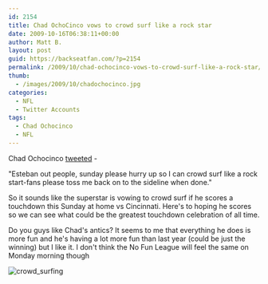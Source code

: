 ```yaml
---
id: 2154
title: Chad OchoCinco vows to crowd surf like a rock star
date: 2009-10-16T06:38:11+00:00
author: Matt B.
layout: post
guid: https://backseatfan.com/?p=2154
permalink: /2009/10/chad-ochocinco-vows-to-crowd-surf-like-a-rock-star/
thumb:
  - /images/2009/10/chadochocinco.jpg
categories:
  - NFL
  - Twitter Accounts
tags:
  - Chad Ochocinco
  - NFL
---
```


<div class="entry">
  <p>
    Chad Ochocinco <a href="http://twitter.com/OGOchoCinco/status/4909222605">tweeted</a> -
  </p>

  <p>
    "Esteban out people, sunday please hurry up so I can crowd surf like a rock start-fans please toss me back on to the sideline when done."
  </p>

  <p>
    So it sounds like the superstar is vowing to crowd surf if he scores a touchdown this Sunday at home vs Cincinnati. Here's to hoping he scores so we can see what could be the greatest touchdown celebration of all time.
  </p>

  <p>
    Do you guys like Chad's antics? It seems to me that everything he does is more fun and he's having a lot more fun than last year (could be just the winning) but I like it. I don't think the No Fun League will feel the same on Monday morning though
  </p>

  <p>
    <img class="aligncenter size-full wp-image-2157" title="crowd_surfing" src="/images/2009/10/crowd_surfing.png" alt="crowd_surfing" width="400" height="274" srcset="/images/2009/10/crowd_surfing.png 400w, /images/2009/10/crowd_surfing-300x205.png 300w" sizes="(max-width: 400px) 100vw, 400px" />
  </p>
</div>
